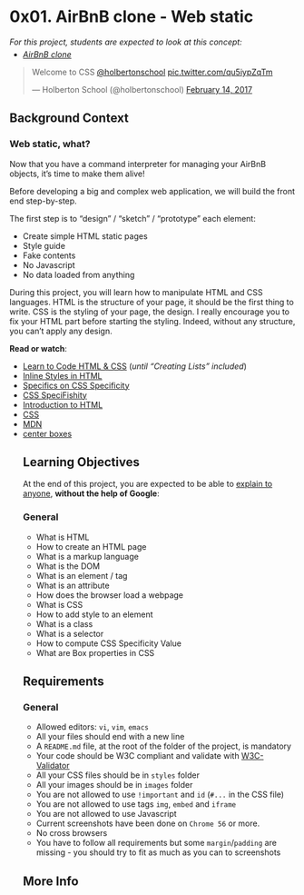 <h1 class="gap">0x01. AirBnB clone - Web static</h1>
  <p style="margin-bottom: 0"><em>For this project, students are expected to look at this concept:</em></p>
      <ul style="margin-top: 5px">
          <li>
            <em><a href="/concepts/74">AirBnB clone</a></em>
          </li>
      </ul>
    </div>

  <article id="description" class="gap formatted-content">
    <blockquote class="twitter-tweet" data-lang="en"><p lang="en" dir="ltr">Welcome to CSS <a href="https://twitter.com/holbertonschool">@holbertonschool</a> <a href="https://t.co/qu5iypZqTm">pic.twitter.com/qu5iypZqTm</a></p>&mdash; Holberton School (@holbertonschool) <a href="https://twitter.com/holbertonschool/status/831650456464093185">February 14, 2017</a></blockquote>

<script async src="//platform.twitter.com/widgets.js" charset="utf-8"></script>

<h2>Background Context</h2>

<h3>Web static, what?</h3>

<p>Now that you have a command interpreter for managing your AirBnB objects, it&rsquo;s time to make them alive!</p>

<p>Before developing a big and complex web application, we will build the front end step-by-step. </p>

<p>The first step is to &ldquo;design&rdquo; / &ldquo;sketch&rdquo; / &ldquo;prototype&rdquo; each element:</p>

<ul>
<li>Create simple HTML static pages</li>
<li>Style guide</li>
<li>Fake contents</li>
<li>No Javascript</li>
<li>No data loaded from anything</li>
</ul>
<p>During this project, you will learn how to manipulate HTML and CSS languages. HTML is the structure of your page, it should be the first thing to write. CSS is the styling of your page, the design. I really encourage you to fix your HTML part before starting the styling. Indeed, without any structure, you can&rsquo;t apply any design.</p>

<p><strong>Read or watch</strong>:</p>
<ul>
<li><a href="https://learn.shayhowe.com/html-css/" title="Learn to Code HTML &amp; CSS" target="_blank">Learn to Code HTML &amp; CSS</a> (<em>until &ldquo;Creating Lists&rdquo; included</em>)</li>
<li><a href="https://www.codecademy.com/articles/html-inline-styles" title="Inline Styles in HTML" target="_blank">Inline Styles in HTML</a> </li>
<li><a href="https://css-tricks.com/specifics-on-css-specificity/" title="Specifics on CSS Specificity" target="_blank">Specifics on CSS Specificity</a> </li>
<li><a href="http://www.standardista.com/wp-content/uploads/2012/01/specificity3.pdf" title="CSS SpeciFishity" target="_blank">CSS SpeciFishity</a> </li>
<li><a href="https://developer.mozilla.org/en-US/docs/Learn/HTML/Introduction_to_HTML" title="Introduction to HTML" target="_blank">Introduction to HTML</a> </li>
<li><a href="https://developer.mozilla.org/en-US/docs/Learn/CSS" title="CSS" target="_blank">CSS</a> </li>
<li><a href="https://developer.mozilla.org/en-US/" title="MDN" target="_blank">MDN</a> </li>
<li><a href="https://css-tricks.com/centering-css-complete-guide/" title="center boxes" target="_blank">center boxes</a> </li>

<h2>Learning Objectives</h2>

<p>At the end of this project, you are expected to be able to <a href="/rltoken/6aV6gP7KYRKAQTLeIXVwEg" title="explain to anyone" target="_blank">explain to anyone</a>, <strong>without the help of Google</strong>:</p>

<h3>General</h3>

<ul>
<li>What is HTML</li>
<li>How to create an HTML page</li>
<li>What is a markup language</li>
<li>What is the DOM</li>
<li>What is an element / tag</li>
<li>What is an attribute</li>
<li>How does the browser load a webpage</li>
<li>What is CSS</li>
<li>How to add style to an element</li>
<li>What is a class</li>
<li>What is a selector</li>
<li>How to compute CSS Specificity Value</li>
<li>What are Box properties in CSS</li>
</ul>

<h2>Requirements</h2>

<h3>General</h3>

<ul>
<li>Allowed editors: <code>vi</code>, <code>vim</code>, <code>emacs</code></li>
<li>All your files should end with a new line</li>
<li>A <code>README.md</code> file, at the root of the folder of the project, is mandatory</li>
<li>Your code should be W3C compliant and validate with <a href="/rltoken/4dtXqWSyIeSCFVqQ9Eo6NA" title="W3C-Validator" target="_blank">W3C-Validator</a></li>
<li>All your CSS files should be in <code>styles</code> folder</li>
<li>All your images should be in <code>images</code> folder</li>
<li>You are not allowed to use <code>!important</code> and <code>id</code> (<code>#...</code> in the CSS file)</li>
<li>You are not allowed to use tags <code>img</code>, <code>embed</code> and <code>iframe</code></li>
<li>You are not allowed to use Javascript</li>
<li>Current screenshots have been done on <code>Chrome 56</code> or more. </li>
<li>No cross browsers </li>
<li>You have to follow all requirements but some <code>margin</code>/<code>padding</code> are missing - you should try to fit as much as you can to screenshots</li>
</ul>

<h2>More Info</h2>

<p><img src="https://s3.amazonaws.com/intranet-projects-files/concepts/74/hbnb_step1.png" alt="" style="" /></p>
